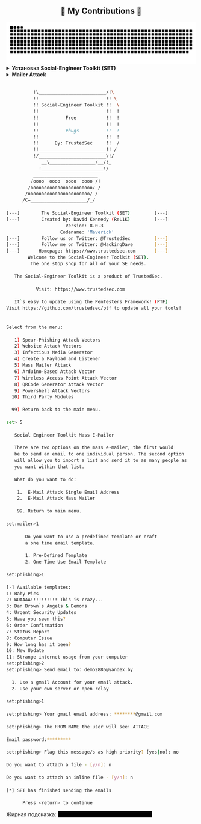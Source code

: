 <div align="center">
  <h2>🐍 My Contributions 🐍</h2>

  <img alt="snake eating my contributions" src="https://raw.githubusercontent.com/salesp07/salesp07/output/github-contribution-grid-snake.svg" />

</div>

<details>
<summary><b>Установка Social-Engineer Toolkit (SET)</b></summary>

![Images](/💀Task9/img/install-s.png)

![Images](/💀Task9/img/cred.png)

</details>

<details>
<summary><b>Mailer Attack</b></summary>

![Images](/💀Task9/img/attack.png)

![Images](/💀Task9/img/set-mail.png)

</details>

```bash

          !\_________________________/!\
          !!                         !! \
          !! Social-Engineer Toolkit !!  \
          !!                         !!  !
          !!          Free           !!  !
          !!                         !!  !
          !!          #hugs          !!  !
          !!                         !!  !
          !!      By: TrustedSec     !!  /
          !!_________________________!! /
          !/_________________________\!/
             __\_________________/__/!_
            !_______________________!/
          ________________________
         /oooo  oooo  oooo  oooo /!
        /ooooooooooooooooooooooo/ /
       /ooooooooooooooooooooooo/ /
      /C=_____________________/_/

[---]        The Social-Engineer Toolkit (SET)         [---]
[---]        Created by: David Kennedy (ReL1K)         [---]
                      Version: 8.0.3
                    Codename: 'Maverick'
[---]        Follow us on Twitter: @TrustedSec         [---]
[---]        Follow me on Twitter: @HackingDave        [---]
[---]       Homepage: https://www.trustedsec.com       [---]
        Welcome to the Social-Engineer Toolkit (SET).
         The one stop shop for all of your SE needs.

   The Social-Engineer Toolkit is a product of TrustedSec.

           Visit: https://www.trustedsec.com

   It`s easy to update using the PenTesters Framework! (PTF)
Visit https://github.com/trustedsec/ptf to update all your tools!


Select from the menu:

   1) Spear-Phishing Attack Vectors
   2) Website Attack Vectors
   3) Infectious Media Generator
   4) Create a Payload and Listener
   5) Mass Mailer Attack
   6) Arduino-Based Attack Vector
   7) Wireless Access Point Attack Vector
   8) QRCode Generator Attack Vector
   9) Powershell Attack Vectors
  10) Third Party Modules

  99) Return back to the main menu.

set> 5

   Social Engineer Toolkit Mass E-Mailer

   There are two options on the mass e-mailer, the first would
   be to send an email to one individual person. The second option
   will allow you to import a list and send it to as many people as
   you want within that list.

   What do you want to do:

    1.  E-Mail Attack Single Email Address
    2.  E-Mail Attack Mass Mailer

    99. Return to main menu.

set:mailer>1

       Do you want to use a predefined template or craft
       a one time email template.

       1. Pre-Defined Template
       2. One-Time Use Email Template

set:phishing>1

[-] Available templates:
1: Baby Pics
2: WOAAAA!!!!!!!!!! This is crazy...
3: Dan Brown`s Angels & Demons
4: Urgent Security Updates
5: Have you seen this?
6: Order Confirmation
7: Status Report
8: Computer Issue
9: How long has it been?
10: New Update
11: Strange internet usage from your computer
set:phishing>2
set:phishing> Send email to: demo2886@yandex.by

  1. Use a gmail Account for your email attack.
  2. Use your own server or open relay

set:phishing>1

set:phishing> Your gmail email address: ********@gmail.com

set:phishing> The FROM NAME the user will see: ATTACE

Email password:*********

set:phishing> Flag this message/s as high priority? [yes|no]: no

Do you want to attach a file - [y/n]: n

Do you want to attach an inline file - [y/n]: n

[*] SET has finished sending the emails

      Press <return> to continue
```

Жирная подсказка: <span style="color: black; background-color: black;">Индусы на Youtube все расскажут!!!</span>


